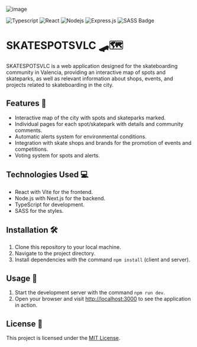 ![image](https://github.com/KaruzG/skatespotsvlc/assets/95084763/309b4db3-5aaa-4dd0-bc9c-41fb88c5f809)


![Typescript](https://img.shields.io/badge/Typescript-007acc?style=for-the-badge&labelColor=black&logo=typescript&logoColor=007acc)
![React](https://img.shields.io/badge/-React-61DBFB?style=for-the-badge&labelColor=black&logo=react&logoColor=61DBFB)
![Nodejs](https://img.shields.io/badge/Nodejs-3C873A?style=for-the-badge&labelColor=black&logo=node.js&logoColor=3C873A)
![Express.js](https://img.shields.io/badge/Express.js-000000?style=for-the-badge&logo=express&logoColor=white)
![SASS Badge](https://img.shields.io/badge/Sass-CC6699?style=for-the-badge&logo=sass&logoColor=white)
# SKATESPOTSVLC 🛹🗺️

SKATESPOTSVLC is a web application designed for the skateboarding community in Valencia, providing an interactive map of spots and skateparks, as well as relevant information about shops, events, and projects related to skateboarding in the city.

## Features 🚀

- Interactive map of the city with spots and skateparks marked.
- Individual pages for each spot/skatepark with details and community comments.
- Automatic alerts system for environmental conditions.
- Integration with skate shops and brands for the promotion of events and competitions.
- Voting system for spots and alerts.

## Technologies Used 💻

- React with Vite for the frontend.
- Node.js with Next.js for the backend.
- TypeScript for development.
- SASS for the styles.

## Installation 🛠️

1. Clone this repository to your local machine.
2. Navigate to the project directory.
3. Install dependencies with the command `npm install` (client and server).

## Usage 📝

1. Start the development server with the command `npm run dev`.
2. Open your browser and visit [http://localhost:3000](http://localhost:3000) to see the application in action.

## License 📄

This project is licensed under the [MIT License](LICENSE).
